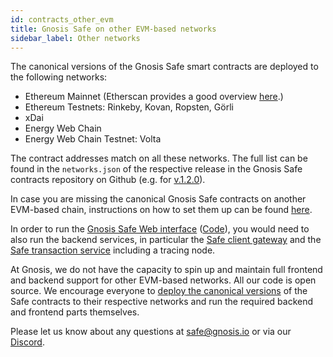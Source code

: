 ```yaml
---
id: contracts_other_evm
title: Gnosis Safe on other EVM-based networks
sidebar_label: Other networks
---
```


The canonical versions of the Gnosis Safe smart contracts are deployed to the following networks:

- Ethereum Mainnet (Etherscan provides a good overview [here](https://etherscan.io/accounts/label/gnosis-safe).)
- Ethereum Testnets: Rinkeby, Kovan, Ropsten, Görli
- xDai
- Energy Web Chain
- Energy Web Chain Testnet: Volta

The contract addresses match on all these networks. The full list can be found in the `networks.json` of the respective release in the Gnosis Safe contracts repository on Github (e.g. for [v.1.2.0](https://github.com/gnosis/safe-contracts/blob/v1.2.0/networks.json)).

In case you are missing the canonical Gnosis Safe contracts on another EVM-based chain, instructions on how to set them up can be found [here](https://github.com/gnosis/safe-contract-deployment-replay).

In order to run the [Gnosis Safe Web interface](gnosis-safe.io/app/) ([Code](https://github.com/gnosis/safe-react/)), you would need to also run the backend services, in particular the [Safe client gateway](https://github.com/gnosis/safe-client-gateway/) and the [Safe transaction service](https://github.com/gnosis/safe-transaction-service) including a tracing node.

At Gnosis, we do not have the capacity to spin up and maintain full frontend and backend support for other EVM-based networks. All our code is open source. We encourage everyone to [deploy the canonical versions](https://github.com/gnosis/safe-contract-deployment-replay) of the Safe contracts to their respective networks and run the required backend and frontend parts themselves. 

Please let us know about any questions at safe@gnosis.io or via our [Discord](https://discord.gg/FPMRAwK).